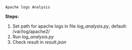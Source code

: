 `Apache logs Analysis`

**Steps:**
1. Set path for apache logs in file _log_analysis.py_, default: /var/log/apache2/
2. Run _log_analysis.py_ 
3. Check result in _result.json_